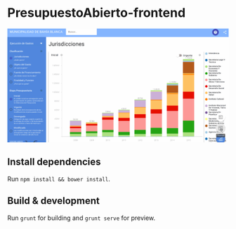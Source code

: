 # PresupuestoAbierto-frontend

![screencast](https://raw.githubusercontent.com/jazzido/PresupuestoAbierto-frontend/master/screencast.gif)

## Install dependencies

Run `npm install && bower install`.

## Build & development

Run `grunt` for building and `grunt serve` for preview.


